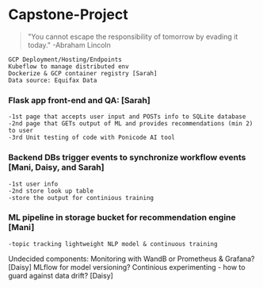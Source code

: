 # Capstone-Project
> "You cannot escape the responsibility of tomorrow by evading it today." -Abraham Lincoln
```
GCP Deployment/Hosting/Endpoints
Kubeflow to manage distributed env 
Dockerize & GCP container registry [Sarah]
Data source: Equifax Data
```
### Flask app front-end and QA: [Sarah]
```
-1st page that accepts user input and POSTs info to SQLite database 
-2nd page that GETs output of ML and provides recommendations (min 2) to user
-3rd Unit testing of code with Ponicode AI tool
```

### Backend DBs trigger events to synchronize workflow events [Mani, Daisy, and Sarah]
```
-1st user info
-2nd store look up table 
-store the output for continious training
```

### ML pipeline in storage bucket for recommendation engine [Mani]
```
-topic tracking lightweight NLP model & continuous training
```   

Undecided components:
Monitoring with WandB or Prometheus & Grafana? [Daisy]
MLflow for model versioning?
Continious experimenting - how to guard against data drift? [Daisy]

